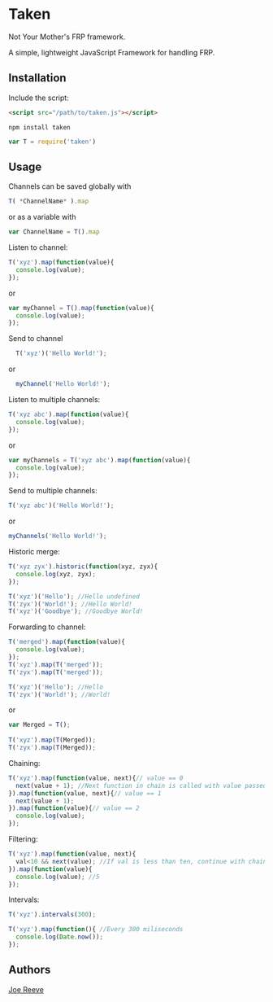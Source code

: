 # Taken
Not Your Mother's FRP framework.

A simple, lightweight JavaScript Framework for handling FRP.

## Installation

Include the script:

```html
<script src="/path/to/taken.js"></script>
```

```
npm install taken
```
```javascript
var T = require('taken')
```

## Usage

Channels can be saved globally with 
```javascript
T( *ChannelName* ).map
```
or as a variable with 
```javascript
var ChannelName = T().map
```


Listen to channel:

```javascript
T('xyz').map(function(value){
  console.log(value);
});
```
or
```javascript
var myChannel = T().map(function(value){
  console.log(value);
});
```

Send to channel

```javascript
  T('xyz')('Hello World!');
```
or
```javascript
  myChannel('Hello World!');
```

Listen to multiple channels:

```javascript
T('xyz abc').map(function(value){
  console.log(value);
});
```
or
```javascript
var myChannels = T('xyz abc').map(function(value){
  console.log(value);
});
```

Send to multiple channels:

```javascript
T('xyz abc')('Hello World!');
```
or
```javascript
myChannels('Hello World!');
```


Historic merge:

```javascript
T('xyz zyx').historic(function(xyz, zyx){
  console.log(xyz, zyx);
});

T('xyz')('Hello'); //Hello undefined
T('zyx')('World!'); //Hello World!
T('xyz')('Goodbye'); //Goodbye World!
```

Forwarding to channel:

```javascript
T('merged').map(function(value){
  console.log(value);
});
T('xyz').map(T('merged'));
T('zyx').map(T('merged'));

T('xyz')('Hello'); //Hello
T('zyx')('World!'); //World!
```
or
```javascript
var Merged = T();
  
T('xyz').map(T(Merged));
T('zyx').map(T(Merged));
```

Chaining:

```javascript
T('xyz').map(function(value, next){// value == 0
  next(value + 1); //Next function in chain is called with value passed to next
}).map(function(value, next){// value == 1
  next(value + 1);
}).map(function(value){// value == 2
  console.log(value);
});
```

Filtering:

```javascript
T('xyz').map(function(value, next){
  val<10 && next(value); //If val is less than ten, continue with chain.
}).map(function(value){
  console.log(value); //5
});
```

Intervals:

```javascript
T('xyz').intervals(300);

T('xyz').map(function(){ //Every 300 miliseconds
  console.log(Date.now());
});
```

## Authors

[Joe Reeve](https://github.com/isnit0)
